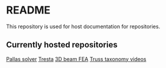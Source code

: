 README
======

This repository is used for host documentation for repositories.

Currently hosted repositories
-----------------------------
[Pallas solver](https://latture.github.io/pallas-solver)
[Tresta](https://latture.github.io/tresta)
[3D beam FEA](https://latture.github.io/threed-beam-fea)
[Truss taxonomy videos](https://latture.github.io/truss-taxonomy-videos)

